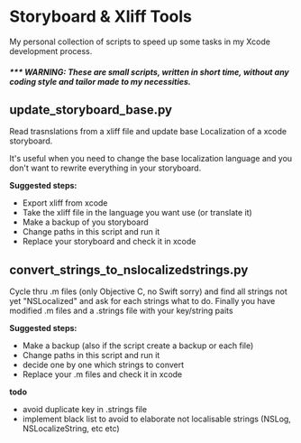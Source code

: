 # Storyboard & Xliff Tools
My personal collection of scripts to speed up some tasks in my Xcode development process.

##### *** WARNING: These are small scripts, written in short time, without any coding style and tailor made to my necessities. 



## update_storyboard_base.py

Read trasnslations from a xliff file and update base Localization of a xcode storyboard. 

It's useful when you need to change the base localization language and you don't want to rewrite everything in your storyboard.

**Suggested steps:**

* Export xliff from xcode
* Take the xliff file in the language you want use (or translate it)
* Make a backup of you storyboard
* Change paths in this script and run it
* Replace your storyboard and check it in xcode



## convert_strings_to_nslocalizedstrings.py

Cycle thru .m files (only Objective C, no Swift sorry) and find all strings not yet "NSLocalized" and ask for each strings what to do.
Finally you have modified .m files and a .strings file with your key/string paits

**Suggested steps:**

* Make a backup (also if the script create a backup or each file)
* Change paths in this script and run it
* decide one by one which strings to convert
* Replace your .m files and check it in xcode

**todo**

* avoid duplicate key in .strings file
* implement black list to avoid to elaborate not localisable strings (NSLog, NSLocalizeString, etc etc)